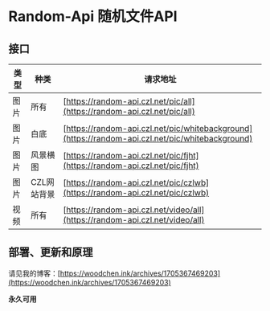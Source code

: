 # Random-Api 随机文件API

## 接口

| 类型  | 种类     | 请求地址   | 
| ---- | ---------- | ---------------- | 
| 图片 | 所有     | [https://random-api.czl.net/pic/all](https://random-api.czl.net/pic/all) |
| 图片 | 白底   | [https://random-api.czl.net/pic/whitebackground](https://random-api.czl.net/pic/whitebackground) |
| 图片 | 风景横图 | [https://random-api.czl.net/pic/fjht](https://random-api.czl.net/pic/fjht) |
| 图片 | CZL网站背景 | [https://random-api.czl.net/pic/czlwb](https://random-api.czl.net/pic/czlwb) |
| 视频 | 所有 | [https://random-api.czl.net/video/all](https://random-api.czl.net/video/all) |


## 部署、更新和原理

请见我的博客：[https://woodchen.ink/archives/1705367469203](https://woodchen.ink/archives/1705367469203)

**永久可用**
                
